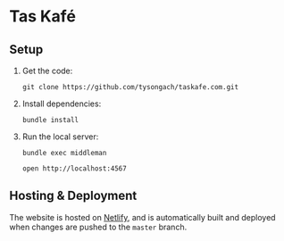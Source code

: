 # Tas Kaf&eacute;

## Setup

1. Get the code:

    ```
    git clone https://github.com/tysongach/taskafe.com.git
    ```

1. Install dependencies:

    ```
    bundle install
    ```

1. Run the local server:

    ```
    bundle exec middleman
    ```

    ```
    open http://localhost:4567
    ```

## Hosting & Deployment

The website is hosted on [Netlify], and is automatically built and deployed when
changes are pushed to the `master` branch.

[Netlify]: https://www.netlify.com/
